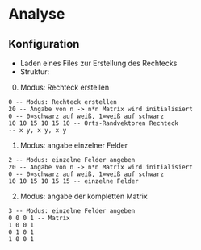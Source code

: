 # Analyse

## Konfiguration

- Laden eines Files zur Erstellung des Rechtecks
- Struktur:
0. Modus: Rechteck erstellen
```
0 -- Modus: Rechteck erstellen 
20 -- Angabe von n -> n*n Matrix wird initialisiert
0 -- 0=schwarz auf weiß, 1=weiß auf schwarz
10 10 15 10 15 10 -- Orts-Randvektoren Rechteck 
-- x y, x y, x y
```
1. Modus: angabe einzelner Felder
```
2 -- Modus: einzelne Felder angeben
20 -- Angabe von n -> n*n Matrix wird initialisiert
0 -- 0=schwarz auf weiß, 1=weiß auf schwarz
10 10 15 10 15 15 -- einzelne Felder
```
2. Modus: angabe der kompletten Matrix 
```
3 -- Modus: einzelne Felder angeben
0 0 0 1 -- Matrix 
1 0 0 1
0 1 0 1
1 0 0 1
```
